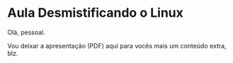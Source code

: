 # Aula Desmistificando o Linux

Olá, pessoal.

Vou deixar a apresentação (PDF) aqui para vocês mais um conteúdo extra, blz.
